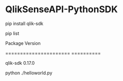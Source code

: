 # QlikSenseAPI-PythonSDK

pip install qlik-sdk

pip list

Package                Version

====================== ==========

qlik-sdk               0.17.0


python ./helloworld.py

